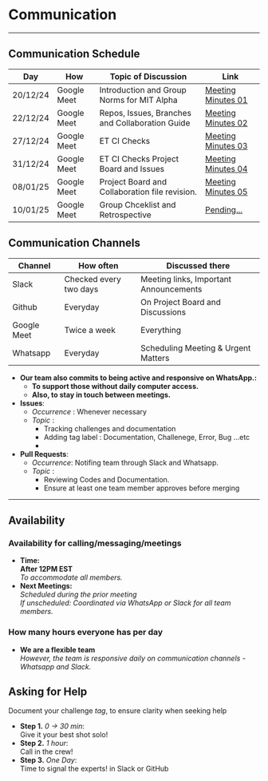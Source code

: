 # Communication

______________________________________________________________________

## Communication Schedule

| **Day**       | **How**           | **Topic of Discussion**         |  **Link** |
|---------------|-------------------|---------------------------------|-----------|
| 20/12/24 | Google Meet| Introduction and Group Norms for MIT Alpha |  [Meeting Minutes 01](notes/meeting_minutes/01_meeting_minutes.md)
| 22/12/24 | Google Meet| Repos, Issues, Branches and Collaboration Guide |  [Meeting Minutes 02](notes/meeting_minutes/02_meeting_minutes.md)
| 27/12/24 | Google Meet| ET CI Checks|  [Meeting Minutes 03](notes/meeting_minutes/03_meeting_minutes.md)
| 31/12/24 | Google Meet| ET CI Checks Project Board and Issues |  [Meeting Minutes 04](notes/meeting_minutes/04_meeting_minutes.md)
| 08/01/25 | Google Meet| Project Board and Collaboration file revision.|  [Meeting Minutes 05](notes/meeting_minutes/05_meeting_minutes.md)
| 10/01/25 | Google Meet| Group Chceklist and Retrospective |  [Pending...]()


## Communication Channels

| **Channel**   | **How often**     | **Discussed there**             | 
|---------------|-------------------|---------------------------------|
|Slack|Checked every two days |Meeting links, Important Announcements|
|Github|Everyday|On Project Board and Discussions|
|Google Meet|Twice a week|Everything|
|Whatsapp|Everyday|Scheduling Meeting & Urgent Matters|

+ **Our team also commits to being active and responsive on WhatsApp.:**  
  - **To support those without daily computer access.**
  - **Also, to stay in touch between meetings.**
+ **Issues**:
   - _Occurrence_ : Whenever necessary
   - _Topic_ :
     - Tracking challenges and documentation
     - Adding tag label : Documentation, Challenege, Error, Bug ...etc
     - 
+ **Pull Requests**:
   - _Occurrence_: Notifing team through Slack and Whatsapp.
   - _Topic_ :
     - Reviewing Codes and Documentation.
     - Ensure at least one team member approves before merging


______________________________________________________________________

## Availability

### Availability for calling/messaging/meetings

+ **Time:**  
  **After 12PM EST**  
 _To accommodate all members._
+ **Next Meetings:**  
  _Scheduled during the prior meeting_  
  _If unscheduled: Coordinated via WhatsApp or Slack for all team members._

### How many hours everyone has per day 

+ **We are a flexible team**  
 _However, the team is responsive daily on communication channels - Whatsapp and Slack._

## Asking for Help
Document your challenge _tag_, to ensure clarity when seeking help  
  + **Step 1.** _0 -> 30 min_:  
Give it your best shot solo!  
+ **Step 2.** _1 hour_:   
Call in the crew!   
+ **Step 3.** _One Day_:   
Time to signal the experts! in Slack or GitHub  
   
